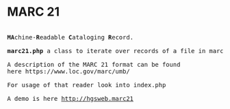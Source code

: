 MARC 21
========
<pre>

<b>MA</b>chine-<b>R</b>eadable <b>C</b>ataloging <b>R</b>ecord.

<b>marc21.php</b> a class to iterate over records of a file in marc 21 format

A description of the MARC 21 format can be found 
here <a href:"//https://www.loc.gov/marc/umb/">https://www.loc.gov/marc/umb/</a>

For usage of that reader look into index.php

A demo is here <a href="http://hgsweb.marc21">http://hgsweb.marc21</a>

</pre>